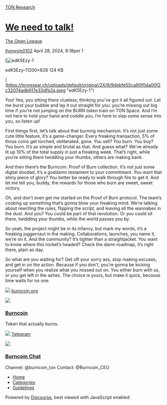 [TON Research](/)

# [We need to talk!](/t/we-need-to-talk/14422)

[The Open League](/c/the-open-league/56) 

    

[jhonyxin0102](https://tonresear.ch/u/jhonyxin0102)   April 28, 2024, 9:18pm  1

[![edK5Ezy-1](https://tonresear.ch/uploads/default/optimized/2X/9/9debfe55ca90f0da00f2c32074adb617e33dfb2a_2_690x361.jpeg)

edK5Ezy-11200×628 124 KB

](https://tonresear.ch/uploads/default/original/2X/9/9debfe55ca90f0da00f2c32074adb617e33dfb2a.jpeg "edK5Ezy-1")

You! Yes, you sitting there clueless, thinking you’ve got it all figured out. Let me burst your bubble and lay it out straight for you: you’re missing out big time if you’re not jumping on the BURN token train on TON Space. And I’m not here to hold your hand and coddle you, I’m here to slap some sense into you, so listen up!

First things first, let’s talk about that burning mechanism. It’s not just some cute little feature, it’s a game-changer. Every freaking transaction, 5% of those coins get torched, obliterated, gone. You sell? You burn. You buy? You burn. It’s as simple and brutal as that. And guess what? We’ve already lit up 10% of the total supply in just a freaking week. That’s right, while you’re sitting there twiddling your thumbs, others are making bank.

And then there’s the Burncoin: Proof of Burn collection. It’s not just some digital doodad, it’s a goddamn testament to your commitment. You want that shiny piece of glory? You better be ready to walk through fire to get it. And let me tell you, buddy, the rewards for those who burn are sweet, sweet victory.

Oh, and don’t even get me started on the Proof of Burn protocol. The team’s cooking up something that’s gonna blow your freaking mind. We’re talking about rewriting the rules, flipping the script, and leaving all the wannabes in the dust. And you? You could be part of that revolution. Or you could sit there, twiddling your thumbs, while the world passes you by.

So yeah, the project might be in its infancy, but mark my words, it’s a freaking juggernaut in the making. Collaborations, launches, you name it, we’re on it. And the community? It’s tighter than a straightjacket. You want to know where this rocket’s headed? Check the damn roadmap, it’s right there, plain as day.

So what are you waiting for? Get off your sorry ass, stop making excuses, and get in on the action. Because if you don’t, you’re gonna be kicking yourself when you realize what you missed out on. You either burn with us, or you get left in the ashes. The choice is yours, but make it quick, because time waits for no one.

![](https://burncoin.org/favicon.svg) [burncoin.org](https://burncoin.org/)

![](https://tonresear.ch/uploads/default/optimized/2X/b/bf2c63b8cebae63c769d42f77ed32a839f3fc275_2_690x230.png)

### [Burncoin](https://burncoin.org/)

Token that actually burns.

![](https://telegram.org/img/website_icon.svg?4) [Telegram](https://t.me/burncoin_ton_chat)

![](https://tonresear.ch/uploads/default/original/2X/6/6806dc40c91fd34a99ad05327ef89d5ab1f07434.jpeg)

### [Burncoin Chat](https://t.me/burncoin_ton_chat)

Channel: @burncoin\_ton Contact: @Burncoin\_CEO

 

*   [Home](/)
*   [Categories](/categories)
*   [Guidelines](/guidelines)

Powered by [Discourse](https://www.discourse.org), best viewed with JavaScript enabled